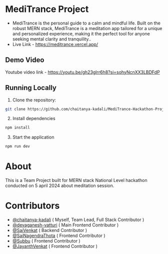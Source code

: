 # MediTrance Project
 - MediTrance is the personal guide to a calm and mindful life. Built on the robust MERN stack, MediTrance is a meditation app tailored for a unique and personalized experience, making it the perfect tool for anyone seeking mental clarity and tranquility..
 - Live Link - https://meditrance.vercel.app/ 

## Demo Video
Youtube video link - https://youtu.be/gh23glrr6h8?si=sohyNcnXX3LBDFdP

## Running Locally

1. Clone the repository:

```bash
git clone https://github.com/chaitanya-kadali/MediTrance-Hackathon-Project.git
```

2. Install dependencies
```bash
npm install
``` 
3. Start the application 
```bash
npm run dev
```

# About
This is a Team Project built for MERN stack National Level hackathon conducted on 5 april 2024 about meditation session.

# Contributors
-  [@chaitanya-kadali](https://github.com/chaitanya-kadali) ( Myself, Team Lead, Full Stack Contributor )
- [@devaganesh-vatturi](https://github.com/devaganesh-vatturi) ( Main Frontend Contributor )
- [@SaiVenkat](https://github.com/Saivenkat135) ( Backend Contributor )
- [@SaiNagendraThota](https://github.com/sainagendrathota) ( Frontend Contributor )
- [@Subbu](https://github.com/subbu005) ( Frontend Contributor )
- [@JayanthVenkat](https://github.com/jayanthvenkat1717) ( Frontend Contributor )

